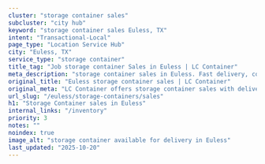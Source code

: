 ```yaml
---
cluster: "storage container sales"
subcluster: "city hub"
keyword: "storage container sales Euless, TX"
intent: "Transactional-Local"
page_type: "Location Service Hub"
city: "Euless, TX"
service_type: "storage container"
title_tag: "Job storage container Sales in Euless | LC Container"
meta_description: "storage container sales in Euless. Fast delivery, competitive pricing. Serving storage containers area. Quote ID: VB2. Call (214) 524-4168 for your free quote today."
original_title: "Euless storage container sales | LC Container"
original_meta: "LC Container offers storage container sales with delivery in Euless, TX. Local. Fast quotes. Since 2003."
url_slug: "/euless/storage-containers/sales"
h1: "Storage Container sales in Euless"
internal_links: "/inventory"
priority: 3
notes: ""
noindex: true
image_alt: "storage container available for delivery in Euless"
last_updated: "2025-10-20"
---
```


<!-- TODO: Add unique city/inventory copy, images, and internal links here. -->
